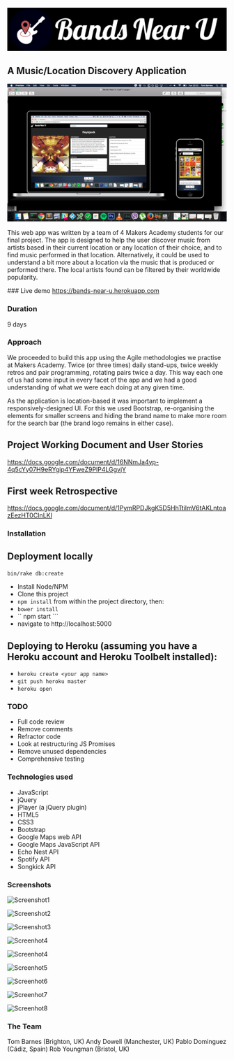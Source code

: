 ![BandsNearU](docs/screenshots/logo.png)
## A Music/Location Discovery Application

![Screenshot10](docs/screenshots/screenshot10.png)

This web app was written by a team of 4 Makers Academy students for our final project.
The app is designed to help the user discover music from artists based in their current location or any location of their choice, and to find music performed in that location.
Alternatively, it could be used to understand a bit more about a location via the music that is produced or performed there. 
The local artists found can be filtered by their worldwide popularity. 


### Live demo
https://bands-near-u.herokuapp.com


### Duration
9 days


### Approach
We proceeded to build this app using the Agile methodologies we practise at Makers Academy. Twice (or three times) daily stand-ups, twice weekly retros and pair programming, rotating pairs twice a day. This way each one of us had some input in every facet of the app and we had a good understanding of what we were each doing at any given time.

As the application is location-based it was important to implement a responsively-designed UI. For this we used Bootstrap, re-organising the elements for smaller screens and hiding the brand name to make more room for the search bar (the brand logo remains in either case).


## Project Working Document and User Stories
https://docs.google.com/document/d/16NNmJa4yp-4q5cYy07H9eRYgip4YFweZ9PlP4LGgvjY

## First week Retrospective
https://docs.google.com/document/d/1PymRPDJkgK5D5HhTtilmV6tAKLntoazEezHT0CInLKI


### Installation

## Deployment locally

``` bin/rake db:create ```
* Install Node/NPM
* Clone this project
* ``` npm install ``` from within the project directory, then:
* ``` bower install ```
* `` npm start ```
* navigate to http://localhost:5000

## Deploying to Heroku (assuming you have a Heroku account and Heroku Toolbelt installed):
* ``` heroku create <your app name> ```
* ``` git push heroku master ```
* ``` heroku open ```


### TODO

* Full code review
* Remove comments
* Refractor code
* Look at restructuring JS Promises
* Remove unused dependencies
* Comprehensive testing


### Technologies used

* JavaScript
* jQuery
* jPlayer (a jQuery plugin)
* HTML5
* CSS3
* Bootstrap
* Google Maps web API
* Google Maps JavaScript API
* Echo Nest API
* Spotify API
* Songkick API


### Screenshots

![Screenshot1](docs/screenshots/screenshot1.png)

![Screenshot2](docs/screenshots/screenshot2.png)

![Screenshot3](docs/screenshots/screenshot3.png)

![Screenhot4](docs/screenshots/screenshot4.png)

![Screenhot4](docs/screenshots/screenshot5.png)

![Screenhot5](docs/screenshots/screenshot6.png)

![Screenhot6](docs/screenshots/screenshot7.png)

![Screenhot7](docs/screenshots/screenshot8.png)

![Screenhot8](docs/screenshots/screenshot9.png)


### The Team
Tom Barnes (Brighton, UK)
Andy Dowell (Manchester, UK)
Pablo Dominguez (Cádiz, Spain)
Rob Youngman (Bristol, UK)